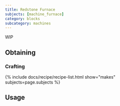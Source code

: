 ```yaml
---
title: Redstone Furnace
subjects: [machine_furnace]
category: blocks
subcategory: machines
---
```


WIP

Obtaining
---------

### Crafting
{% include docs/recipe/recipe-list.html show="makes" subjects=page.subjects %}

Usage
-----
